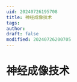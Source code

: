 ```yaml
---
uid: 20240726195708
title: 神经成像技术
tags: 
author: 
draft: false
modified: 20240726200705
---
```


# 神经成像技术
